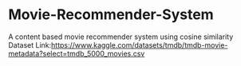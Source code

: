 # Movie-Recommender-System </br>
A content based movie recommender system using cosine similarity </br>
Dataset Link:https://www.kaggle.com/datasets/tmdb/tmdb-movie-metadata?select=tmdb_5000_movies.csv
